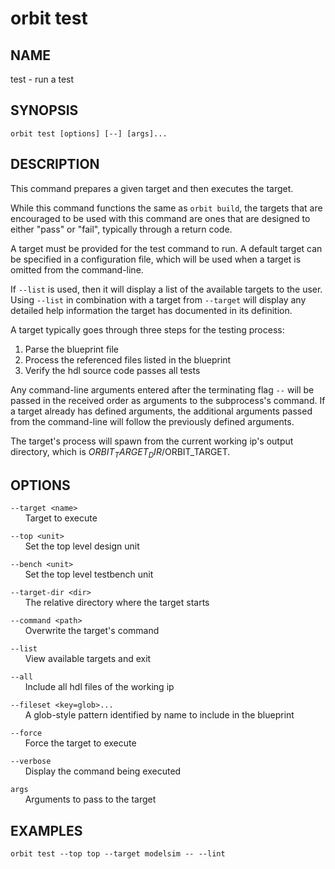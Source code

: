 # __orbit test__

## __NAME__

test - run a test

## __SYNOPSIS__

```
orbit test [options] [--] [args]...
```

## __DESCRIPTION__

This command prepares a given target and then executes the target.

While this command functions the same as `orbit build`, the targets that are 
encouraged to be used with this command are ones that are designed to either
"pass" or "fail", typically through a return code.

A target must be provided for the test command to run. A default target can
be specified in a configuration file, which will be used when a target is
omitted from the command-line.

If `--list` is used, then it will display a list of the available targets to
the user. Using `--list` in combination with a target from `--target` will
display any detailed help information the target has documented in its 
definition.

A target typically goes through three steps for the testing process:  
   1. Parse the blueprint file  
   2. Process the referenced files listed in the blueprint  
   3. Verify the hdl source code passes all tests

Any command-line arguments entered after the terminating flag `--` will be
passed in the received order as arguments to the subprocess's command. If a 
target already has defined arguments, the additional arguments passed from the 
command-line will follow the previously defined arguments.

The target's process will spawn from the current working ip's output directory,
which is $ORBIT_TARGET_DIR/$ORBIT_TARGET.

## __OPTIONS__

`--target <name>`  
      Target to execute

`--top <unit>`  
      Set the top level design unit

`--bench <unit>`  
      Set the top level testbench unit

`--target-dir <dir>`  
      The relative directory where the target starts

`--command <path>`  
      Overwrite the target's command

`--list`  
      View available targets and exit

`--all`  
      Include all hdl files of the working ip

`--fileset <key=glob>...`  
      A glob-style pattern identified by name to include in the blueprint

`--force`  
      Force the target to execute 

`--verbose`  
      Display the command being executed

`args`  
      Arguments to pass to the target

## __EXAMPLES__

```
orbit test --top top --target modelsim -- --lint
```

